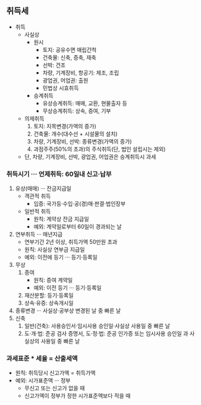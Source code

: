 ## 취득세
- 취득
    - 사실상 
        - 원시
            - 토지: 공유수면 매립간척
            - 건축물: 신축, 증축, 재축
            - 선박: 건조
            - 차량, 기계장비, 항공기: 제조, 조립
            - 광업권, 어업권: 출원
            - 민법상 시효취득
        - 승계취득
            - 유상승계취득: 매매, 교환, 현물출자 등
            - 무상승계취득: 상속, 증여, 기부
    - 의제취득
        1. 토지: 지목변경(가액의 증가)
        2. 건축물: 개수(대수선 + 시설물의 설치)
        3. 차량, 기계장비, 선박: 종류변경(가액의 증가)
        4. 과점주주(50%의 초과)의 주식취득(단, 법인 설립시는 제외)
    - 단, 차량, 기계장비, 선박, 광업권, 어업권은 승계취득시 과세
### 취득시기 ··· 언제취득: 60일내 신고·납부
1. 유상(매매) ··· 잔금지급일
    - 객관적 취득
        - 입증: 국가등·수입·공(경)매·판결·법인장부
    - 일반적 취득
        - 원칙: 계약상 잔금 지급일
        - 예외: 계약일로부터 60일이 경과되는 날
2. 연부취득 ··· 매년지급
    - 연부기간 2년 이상, 취득가액 50만원 초과
    - 원칙: 사실상 연부금 지급일
    - 예외: 이전에 등기 ··· 등기·등록일
3. 무상
    1. 증여
        - 원칙: 증여 계약일
        - 예외: 이전 등기 ··· 등기·등록일
    2. 재산분할: 등기·등록일
    3. 상속·유증: 상속개시일
4. 종류변경 ··· 사실상·공부상 변경된 날 중 빠른 날
5. 신축
    1. 일반(건축): 사용승인서·임시사용 승인일·사실상 사용일 중 빠른 날
    2. 도·개·법: 준공 검사 증명서, 도·정·법: 준공 인가증 또는 임시사용 승인일 과 사실상의 사용일 중 빠른 날
### 과세표준 * 세율 = 산출세액
- 원칙: 취득당시 신고가액 = 취득가액
- 예외: 시가표준액 ··· 정부
    - 무신고 또는 신고가 없을 때
    - 신고가액이 정부가 정한 시가표준액보다 적을 때